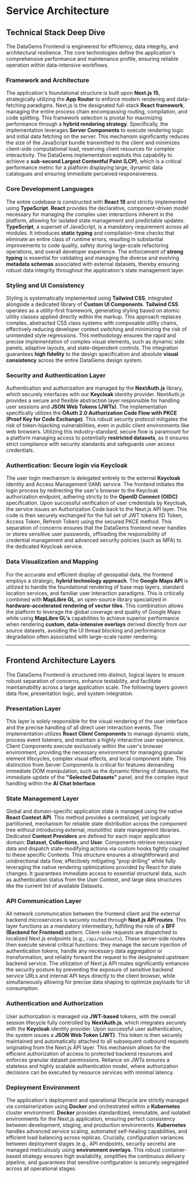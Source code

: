 # Service Architecture
## Technical Stack Deep Dive

The DataGems Frontend is engineered for efficiency, data integrity, and architectural resilience. The core technologies define the application's comprehensive performance and maintenance profile, ensuring reliable operation within data-intensive workflows.

### Framework and Architecture

The application's foundational structure is built upon **Next.js 15**, strategically utilizing the **App Router** to enforce modern rendering and data-fetching paradigms. Next.js is the designated full-stack **React framework**, managing the entire process chain encompassing routing, compilation, and code splitting. This framework selection is pivotal for maximizing performance through a **hybrid rendering strategy**. Specifically, the implementation leverages **Server Components** to execute rendering logic and initial data fetching on the server. This mechanism significantly reduces the size of the JavaScript bundle transmitted to the client and minimizes client-side computational load, reserving client resources for complex interactivity. The DataGems implementation exploits this capability to achieve a **sub-second Largest Contentful Paint (LCP)**, which is a critical performance metric for a platform displaying large, dynamic data catalogues and ensuring immediate perceived responsiveness.

### Core Development Languages

The entire codebase is constructed with **React 19** and strictly implemented using **TypeScript**. **React** provides the declarative, component-driven model necessary for managing the complex user interactions inherent in the platform, allowing for isolated state management and predictable updates. **TypeScript**, a superset of JavaScript, is a mandatory requirement across all modules. It introduces **static typing** and compilation-time checks that eliminate an entire class of runtime errors, resulting in substantial improvements to code quality, safety during large-scale refactoring operations, and overall developer experience. The enforcement of **strong typing** is essential for validating and managing the diverse and evolving **metadata schemas** associated with external datasets, thereby ensuring robust data integrity throughout the application's state management layer.

### Styling and UI Consistency

Styling is systematically implemented using **Tailwind CSS**, integrated alongside a dedicated library of **Custom UI Components**. **Tailwind CSS** operates as a utility-first framework, generating styling based on atomic utility classes applied directly within the markup. This approach replaces complex, abstracted CSS class systems with composable utility chains, effectively reducing developer context switching and minimizing the risk of unintended style regressions. This methodology ensures the rapid and precise implementation of complex visual elements, such as dynamic side panels, adaptive layouts, and state-dependent controls. The integration guarantees **high fidelity** to the design specification and absolute **visual consistency** across the entire DataGems design system.

### Security and Authentication Layer

Authentication and authorization are managed by the **NextAuth.js** library, which securely interfaces with our **Keycloak** identity provider. NextAuth.js provides a secure and flexible abstraction layer responsible for handling user sessions and **JSON Web Tokens (JWTs)**. The implementation specifically utilizes the **OAuth 2.0 Authorization Code Flow with PKCE (Proof Key for Code Exchange)**. This robust security protocol mitigates the risk of token-hijacking vulnerabilities, even in public client environments like web browsers. Utilizing this industry-standard, secure flow is paramount for a platform managing access to potentially **restricted datasets**, as it ensures strict compliance with security standards and safeguards user access credentials.

### Authentication: Secure login via Keycloak

The user login mechanism is delegated entirely to the external **Keycloak** Identity and Access Management (IAM) service. The frontend initiates the login process by redirecting the user's browser to the Keycloak authorization endpoint, adhering strictly to the **OpenID Connect (OIDC)** specification. Upon successful verification of user credentials by Keycloak, the service issues an Authorization Code back to the Next.js API layer. This code is then securely exchanged for the full set of JWT tokens (ID Token, Access Token, Refresh Token) using the secured PKCE method. This separation of concerns ensures that the DataGems frontend never handles or stores sensitive user passwords, offloading the responsibility of credential management and advanced security policies (such as MFA) to the dedicated Keycloak service.

### Data Visualization and Mapping

For the accurate and efficient display of geospatial data, the frontend employs a strategic, **hybrid technology approach**. The **Google Maps API** is utilized to handle the foundational rendering of base map layers, standard location services, and familiar user interaction paradigms. This is critically combined with **MapLibre GL**, an open-source library specialized in **hardware-accelerated rendering of vector tiles**. This combination allows the platform to leverage the global coverage and quality of Google Maps while using **MapLibre GL's** capabilities to achieve superior performance when rendering **custom, data-intensive overlays** derived directly from our source datasets, avoiding the UI thread blocking and performance degradation often associated with large-scale raster rendering.

---

## Frontend Architecture Layers

The DataGems Frontend is structured into distinct, logical layers to ensure robust separation of concerns, enhance testability, and facilitate maintainability across a large application scale. The following layers govern data flow, presentation logic, and system integration.

### Presentation Layer

This layer is solely responsible for the visual rendering of the user interface and the precise handling of all direct user interaction events. The implementation utilizes **React Client Components** to manage dynamic state, process event listeners, and maintain a highly interactive user experience. Client Components execute exclusively within the user's browser environment, providing the necessary environment for managing granular element lifecycles, complex visual effects, and local component state. This distinction from Server Components is critical for features demanding immediate DOM manipulation, such as the dynamic filtering of datasets, the immediate update of the **"Selected Datasets"** panel, and the complex input handling within the **AI Chat Interface**.

### State Management Layer

Global and domain-specific application state is managed using the native **React Context API**. This method provides a centralized, yet logically partitioned, mechanism for reliable state distribution across the component tree without introducing external, monolithic state management libraries. Dedicated **Context Providers** are defined for each major application domain: **Dataset**, **Collections**, and **User**. Components retrieve necessary data and dispatch state-modifying actions via custom hooks tightly coupled to these specific Contexts. This structure ensures a straightforward and unidirectional data flow, effectively mitigating "prop drilling" while fully leveraging the native rendering optimizations provided by React for state changes. It guarantees immediate access to essential structural data, such as authentication status from the User Context, and large data structures like the current list of available Datasets.

### API Communication Layer

All network communication between the frontend client and the external backend microservices is securely routed through **Next.js API routes**. This layer functions as a mandatory intermediary, fulfilling the role of a **BFF (Backend for Frontend)** pattern. Client-side requests are dispatched to localized Next.js endpoints (e.g., `/api/datasets`). These server-side routes then execute several critical functions: they manage the secure injection of authentication tokens, handle any necessary data aggregation or transformation, and reliably forward the request to the designated upstream backend service. The utilization of Next.js API routes significantly enhances the security posture by preventing the exposure of sensitive backend service URLs and internal API keys directly to the client browser, while simultaneously allowing for precise data shaping to optimize payloads for UI consumption.

### Authentication and Authorization

User authorization is managed via **JWT-based** tokens, with the overall session lifecycle fully controlled by **NextAuth.js**, which integrates securely with the **Keycloak** identity provider. Upon successful user authentication, the system issues a **JSON Web Token (JWT)**. This token is then securely maintained and automatically attached to all subsequent outbound requests originating from the Next.js API layer. This mechanism allows for the efficient authorization of access to protected backend resources and enforces granular dataset permissions. Reliance on JWTs ensures a stateless and highly scalable authentication model, where authorization decisions can be executed by resource services with minimal latency.

### Deployment Environment

The application's deployment and operational lifecycle are strictly managed via containerization using **Docker** and orchestrated within a **Kubernetes** cluster environment. **Docker** provides standardized, immutable, and isolated environments for the Next.js application, ensuring perfect consistency between development, staging, and production environments. **Kubernetes** handles advanced service scaling, automated self-healing capabilities, and efficient load balancing across replicas. Crucially, configuration variances between deployment stages (e.g., API endpoints, security secrets) are managed meticulously using **environment overlays**. This robust container-based strategy ensures high availability, simplifies the continuous delivery pipeline, and guarantees that sensitive configuration is securely segregated across all operational stages.
